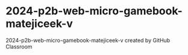 # 2024-p2b-web-micro-gamebook-matejiceek-v
2024-p2b-web-micro-gamebook-matejiceek-v created by GitHub Classroom
